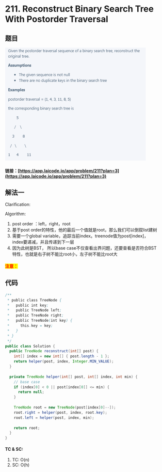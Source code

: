 # 211. Reconstruct Binary Search Tree With Postorder Traversal

## 题目

![](<../../.gitbook/assets/image (58) (1).png>)

#### 链接：[https://app.laicode.io/app/problem/211?plan=3](https://app.laicode.io/app/problem/211?plan=3)

## 解法一

Clarification:&#x20;

Algorithm:&#x20;

1. post order ：left，right，root
2. 基于post order的特性，他的最后一个值就是root，那么我们可以倒叙list建树
3. 需要一个global variable，追踪当前index。treenode值为post\[index]，index要递减，并且传递到下一层
4. 因为此树是BST， 所以base case不仅查看出界问题，还要查看是否符合BST特性，也就是右子树不能比root小，左子树不能比root大

#### <mark style="color:red;">注意：</mark>

## 代码

```java
/**
 * public class TreeNode {
 *   public int key;
 *   public TreeNode left;
 *   public TreeNode right;
 *   public TreeNode(int key) {
 *     this.key = key;
 *   }
 * }
 */
public class Solution {
  public TreeNode reconstruct(int[] post) {
    int[] index = new int[] { post.length - 1 };
    return helper(post, index, Integer.MIN_VALUE);
  }

  private TreeNode helper(int[] post, int[] index, int min) {
    // base case
    if (index[0] < 0 || post[index[0]] <= min) {
      return null;
    }

    TreeNode root = new TreeNode(post[index[0]--]);
    root.right = helper(post, index, root.key);
    root.left = helper(post, index, min);

    return root;
  }
}

```

#### TC & SC:&#x20;

1. TC: O(n)
2. SC: O(h)

